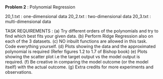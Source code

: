 **Problem 2** : Polynomial Regression

20_1.txt : one-dimensional data
20_2.txt : two-dimensional data
20_3.txt : multi-dimensional data

TASK REQUIREMENTS : 
(a) Try different orders of the polynomials and try to find which best fits your given data.
(b) Perform Ridge Regression also on each of the 3 datasets. 
(c) NO inbuilt functions are allowed in this task. Code everything yourself.
(d) Plots showing the data and the approximated polynomial is required (Refer figures 1.2 to 1.7 of Bishop book)
(e) Plots showing the scatter plot i.e the target output vs the model output is required.
(f) Be creative in comparing the model outcome (or the model itself) with the actual outcome.
(g) Extra credits for more experiments and observations.

